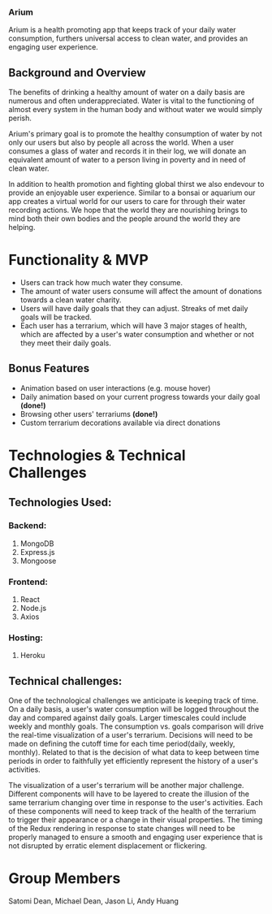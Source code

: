 ### Arium 

Arium is a health promoting app that keeps track of your daily water consumption, furthers universal access to clean water, and provides an engaging user experience. 

## Background and Overview

The benefits of drinking a healthy amount of water on a daily basis are numerous and often underappreciated.  Water is vital to the functioning of almost every system in the human body and without water we would simply perish.   

Arium's primary goal is to promote the healthy consumption of water by not only our users but also by people all across the world. When a user consumes a glass of water and records it in their log, we will donate an equivalent amount of water to a person living in poverty and in need of clean water.

In addition to health promotion and fighting global thirst we also endevour to provide an enjoyable user experience.  Similar to a bonsai or aquarium our app creates a virtual world for our users to care for through their water recording actions.  We hope that the world they are nourishing brings to mind both their own bodies and the people around the world they are helping.


# Functionality & MVP

* Users can track how much water they consume.
* The amount of water users consume will affect the amount of donations towards a clean water charity. 
* Users will have daily goals that they can adjust. Streaks of met daily goals will be tracked.
* Each user has a terrarium, which will have 3 major stages of health, which are affected by a user's water consumption and whether or not they meet their daily goals.

## Bonus Features

* Animation based on user interactions (e.g. mouse hover)
* Daily animation based on your current progress towards your daily goal **(done!)**
* Browsing other users' terrariums **(done!)**
* Custom terrarium decorations available via direct donations


# Technologies & Technical Challenges
## Technologies Used:
### Backend:
1. MongoDB
2. Express.js
3. Mongoose
### Frontend:
1. React
2. Node.js
3. Axios
### Hosting:
1. Heroku

## Technical challenges:
One of the technological challenges we anticipate is keeping track of time. On a daily basis, a user's water consumption will be logged throughout the day and compared against daily goals. Larger timescales could include weekly and monthly goals. The consumption vs. goals comparison will drive the real-time visualization of a user's terrarium. Decisions will need to be made on defining the cutoff time for each time period(daily, weekly, monthly). Related to that is the decision of what data to keep between time periods in order to faithfully yet efficiently represent the history of a user's activities. 

The visualization of a user's terrarium will be another major challenge. Different components will have to be layered to create the illusion of the same terrarium changing over time in response to the user's activities. Each of these components will need to keep track of the health of the terrarium to trigger their appearance or a change in their visual properties. The timing of the Redux rendering in response to state changes will need to be properly managed to ensure a smooth and engaging user experience that is not disrupted by erratic element displacement or flickering. 

# Group Members

Satomi Dean, Michael Dean, Jason Li, Andy Huang
